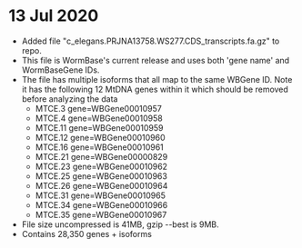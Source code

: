 # 13 Jul 2020
- Added file "c_elegans.PRJNA13758.WS277.CDS_transcripts.fa.gz" to repo.
- This file is WormBase's current release and uses both 'gene name' and WormBaseGene IDs.
- The file has multiple isoforms that all map to the same WBGene ID.
Note it has the following 12 MtDNA genes within it which should be removed before analyzing the data
    - MTCE.3 gene=WBGene00010957
    - MTCE.4 gene=WBGene00010958
    - MTCE.11 gene=WBGene00010959
    - MTCE.12 gene=WBGene00010960
    - MTCE.16 gene=WBGene00010961
    - MTCE.21 gene=WBGene00000829
    - MTCE.23 gene=WBGene00010962
    - MTCE.25 gene=WBGene00010963
    - MTCE.26 gene=WBGene00010964
    - MTCE.31 gene=WBGene00010965
    - MTCE.34 gene=WBGene00010966
    - MTCE.35 gene=WBGene00010967
- File size uncompressed is 41MB, gzip --best is 9MB.
- Contains 28,350 genes + isoforms
